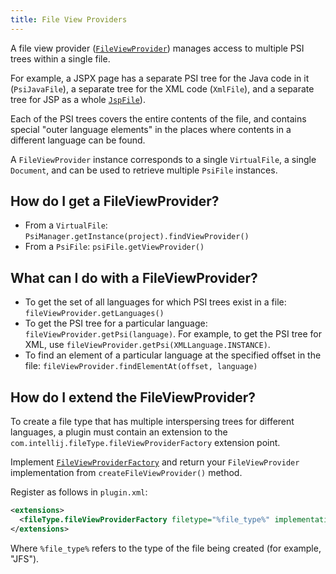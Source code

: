 ```yaml
---
title: File View Providers
---
```


A file view provider ([`FileViewProvider`](upsource:///platform/core-api/src/com/intellij/psi/FileViewProvider.java)) manages access to multiple PSI trees within a single file.

For example, a JSPX page has a separate PSI tree for the Java code in it (`PsiJavaFile`), a separate tree for the XML code (`XmlFile`), and a separate tree for JSP as a whole [`JspFile`](upsource:///java/jsp-openapi/src/com/intellij/psi/jsp/JspFile.java)).

Each of the PSI trees covers the entire contents of the file, and contains special "outer language elements" in the places where contents in a different language can be found.

A `FileViewProvider` instance corresponds to a single `VirtualFile`, a single `Document`, and can be used to retrieve multiple `PsiFile` instances.

## How do I get a FileViewProvider?

* From a `VirtualFile`: `PsiManager.getInstance(project).findViewProvider()`
* From a `PsiFile`: `psiFile.getViewProvider()`

## What can I do with a FileViewProvider?

* To get the set of all languages for which PSI trees exist in a file: `fileViewProvider.getLanguages()`
* To get the PSI tree for a particular language: `fileViewProvider.getPsi(language)`. For example, to get the PSI tree for XML, use `fileViewProvider.getPsi(XMLLanguage.INSTANCE)`.
* To find an element of a particular language at the specified offset in the file: `fileViewProvider.findElementAt(offset, language)`

## How do I extend the FileViewProvider?

To create a file type that has multiple interspersing trees for different languages, a plugin must contain an extension to the `com.intellij.fileType.fileViewProviderFactory` extension point.

Implement [`FileViewProviderFactory`](upsource:///platform/core-api/src/com/intellij/psi/FileViewProviderFactory.java) and return your `FileViewProvider` implementation from `createFileViewProvider()` method.

Register as follows in `plugin.xml`:
```xml
<extensions>
  <fileType.fileViewProviderFactory filetype="%file_type%" implementationClass="com.plugin.MyFileViewProviderFactory" />
</extensions>
```

Where `%file_type%` refers to the type of the file being created (for example, "JFS").